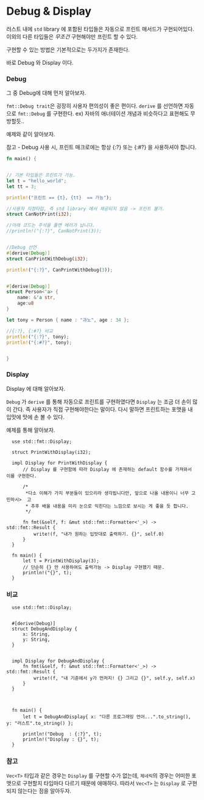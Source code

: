 # Debug & Display

러스트 내에 `std` library 에 포함된 타입들은 자동으로 프린트 매서드가 구현되어있다. 
이외의 다른 타입들은 *무조건* 구현해야만 프린트 할 수 있다. 

구현할 수 있는 방법은 기본적으로는 두가지가 존재한다.

바로 Debug 와 Display 이다.


### Debug

그 중 Debug에 대해 먼저 알아보자.

`fmt::Debug trait`은 굉장히 사용자 편의성이 좋은 편이다. `derive` 를 선언하면 자동으로 `fmt::Debug` 를 구현한다. 
ex) 자바의 애너테이션 개념과 비슷하다고 표현해도 무방할듯..

예제와 같이 알아보자.

참고 - Debug 사용 시, 프린트 매크로에는 항상 {:?} 또는 {:#?} 을 사용하셔야 합니다. 

```rust
fn main() {


// 기본 타입들은 프린트가 가능.
let t = "hello_world";
let tt = 3; 

println!("프린트 == {t}, {tt}  == 가능");

//사용자 지정타입, 즉 std library 에서 제공되지 않음 -> 프린트 불가.
struct CanNotPrint(i32);

//아래 코드는 주석을 풀면 에러가 납니다.
//println!("{:?}", CanNotPrint(3));


//Debug 선언
#[derive(Debug)]
struct CanPrintWithDebug(i32);

println!("{:?}", CanPrintWithDebug(3));


#[derive(Debug)]
struct Person<'a> {
	name: &'a str,
	age:u8
}

let tony = Person { name : "과노", age : 34 };

//{:?}, {:#?} 비교 
println!("{:?}", tony);
println!("{:#?}", tony);


}

```


### Display

Display 에 대해 알아보자.

`Debug` 가 `derive` 를 통해 자동으로 프린트를 구현하였다면 `Display` 는 조금 더 손이 많이 간다. 즉 사용자가 직접 구현해야한다는 말이다. 다시 말하면 프린트하는 포맷을 내 입맛에 맛에 손 볼 수 있다. 

예제를 통해 알아보자.


```rust,editable
  use std::fmt::Display;

  struct PrintWithDisplay(i32);

  impl Display for PrintWithDisplay {
      // Display 를 구현함에 따라 Display 에 존재하는 default 함수를 가져와서 이를 구현한다.

      /*
       *다소 이해가 가지 부분들이 있으리라 생각됩니다만, 앞으로 나올 내용이니 너무 고민마시>  고
       * 추후 배울 내용을 미리 눈으로 익힌다는 느낌으로 보시는 게 좋을 듯 합니다.
       */

      fn fmt(&self, f: &mut std::fmt::Formatter<'_>) -> std::fmt::Result {
          write!(f, "내가 원하는 입맛대로 출력하기. {}", self.0)
      }
  }

  fn main() {
      let t = PrintWithDisplay(3);     
      // 단순히 {} 만 사용하여도 출력가능 -> Display 구현했기 때문.
      println!("{}", t);
  }
```



### 비교

```rust,editable
  use std::fmt::Display;


  #[derive(Debug)]
  struct DebugAndDisplay {
      x: String,
      y: String,
  }


  impl Display for DebugAndDisplay {
      fn fmt(&self, f: &mut std::fmt::Formatter<'_>) -> std::fmt::Result {
          write!(f, "내 기준에서 y가 먼저지! {} 그리고 {}", self.y, self.x)
      }
  }



  fn main() {
      let t = DebugAndDisplay{ x: "다른 프로그래밍 언어...".to_string(), y: "러스트".to_string() }; 

      println!("Debug  : {:?}", t);
      println!("Display : {}", t);
  }

```

### 참고

`Vec<T>` 타입과 같은 경우는 `Display` 를 구현할 수가 없는데, `제네릭`의 경우는 어떠한 포맷으로 구현할지 타입마다 다르기 때문에 애매하다. 따라서 `Vec<T>` 는 `Display` 로 구현되지 않는다는 점을 알아두자. 



